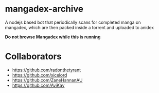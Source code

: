 # mangadex-archive

A nodejs based bot that periodically scans for completed manga on mangadex, which are then packed inside a torrent and uploaded to anidex

**Do not browse Mangadex while this is running**

# Collaborators

* https://github.com/radonthetyrant
* https://github.com/xicelord
* https://github.com/ZaneHannanAU
* https://github.com/AviKav
